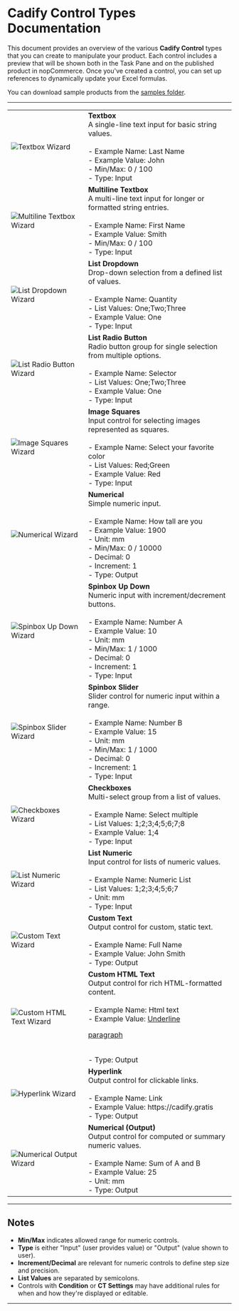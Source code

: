 # Cadify Control Types Documentation

This document provides an overview of the various **Cadify Control** types that you can create to manipulate your product. Each control includes a preview that will be shown both in the Task Pane and on the published product in nopCommerce. Once you've created a control, you can set up references to dynamically update your Excel formulas.

You can download sample products from the [samples folder](https://github.com/Cadify/Cadify-Light-User-Manual/tree/main/samples).

---

<table>
  <tr>
    <td><img src="/controls/images/textbox_wizard.png" alt="Textbox Wizard"></td>
    <td><strong>Textbox</strong><br>
      A single-line text input for basic string values.<br><br>
      - Example Name: Last Name<br>
      - Example Value: John<br>
      - Min/Max: 0 / 100<br>
      - Type: Input
    </td>
  </tr>
  <tr>
    <td><img src="/controls/images/multiline_textbox_wizard.png" alt="Multiline Textbox Wizard"></td>
    <td><strong>Multiline Textbox</strong><br>
      A multi-line text input for longer or formatted string entries.<br><br>
      - Example Name: First Name<br>
      - Example Value: Smith<br>
      - Min/Max: 0 / 100<br>
      - Type: Input
    </td>
  </tr>
  <tr>
    <td><img src="/controls/images/list_dropdown_wizard.png" alt="List Dropdown Wizard"></td>
    <td><strong>List Dropdown</strong><br>
      Drop-down selection from a defined list of values.<br><br>
      - Example Name: Quantity<br>
      - List Values: One;Two;Three<br>
      - Example Value: One<br>
      - Type: Input
    </td>
  </tr>
  <tr>
    <td><img src="/controls/images/list_radio_button_wizard.png" alt="List Radio Button Wizard"></td>
    <td><strong>List Radio Button</strong><br>
      Radio button group for single selection from multiple options.<br><br>
      - Example Name: Selector<br>
      - List Values: One;Two;Three<br>
      - Example Value: One<br>
      - Type: Input
    </td>
  </tr>
  <tr>
    <td><img src="/controls/images/image_squares_wizard.png" alt="Image Squares Wizard"></td>
    <td><strong>Image Squares</strong><br>
      Input control for selecting images represented as squares.<br><br>
      - Example Name: Select your favorite color<br>
      - List Values: Red;Green<br>
      - Example Value: Red<br>
      - Type: Input
    </td>
  </tr>
  <tr>
    <td><img src="/controls/images/numerical_wizard.png" alt="Numerical Wizard"></td>
    <td><strong>Numerical</strong><br>
      Simple numeric input.<br><br>
      - Example Name: How tall are you<br>
      - Example Value: 1900<br>
      - Unit: mm<br>
      - Min/Max: 0 / 10000<br>
      - Decimal: 0<br>
      - Increment: 1<br>
      - Type: Output
    </td>
  </tr>
  <tr>
    <td><img src="/controls/images/spinbox_updown_wizard.png" alt="Spinbox Up Down Wizard"></td>
    <td><strong>Spinbox Up Down</strong><br>
      Numeric input with increment/decrement buttons.<br><br>
      - Example Name: Number A<br>
      - Example Value: 10<br>
      - Unit: mm<br>
      - Min/Max: 1 / 1000<br>
      - Decimal: 0<br>
      - Increment: 1<br>
      - Type: Input
    </td>
  </tr>
  <tr>
    <td><img src="/controls/images/spinbox_slider_wizard.png" alt="Spinbox Slider Wizard"></td>
    <td><strong>Spinbox Slider</strong><br>
      Slider control for numeric input within a range.<br><br>
      - Example Name: Number B<br>
      - Example Value: 15<br>
      - Unit: mm<br>
      - Min/Max: 1 / 1000<br>
      - Decimal: 0<br>
      - Increment: 1<br>
      - Type: Input
    </td>
  </tr>
  <tr>
    <td><img src="/controls/images/checkboxes_wizard.png" alt="Checkboxes Wizard"></td>
    <td><strong>Checkboxes</strong><br>
      Multi-select group from a list of values.<br><br>
      - Example Name: Select multiple<br>
      - List Values: 1;2;3;4;5;6;7;8<br>
      - Example Value: 1;4<br>
      - Type: Input
    </td>
  </tr>
  <tr>
    <td><img src="/controls/images/list_numeric_wizard.png" alt="List Numeric Wizard"></td>
    <td><strong>List Numeric</strong><br>
      Input control for lists of numeric values.<br><br>
      - Example Name: Numeric List<br>
      - List Values: 1;2;3;4;5;6;7<br>
      - Unit: mm<br>
      - Type: Input
    </td>
  </tr>
  <tr>
    <td><img src="/controls/images/custom_text_wizard.png" alt="Custom Text Wizard"></td>
    <td><strong>Custom Text</strong><br>
      Output control for custom, static text.<br><br>
      - Example Name: Full Name<br>
      - Example Value: John Smith<br>
      - Type: Output
    </td>
  </tr>
  <tr>
    <td><img src="/controls/images/custom_html_text_wizard.png" alt="Custom HTML Text Wizard"></td>
    <td><strong>Custom HTML Text</strong><br>
      Output control for rich HTML-formatted content.<br><br>
      - Example Name: Html text<br>
      - Example Value: <u>Underline</u><u><p>paragraph</p></u><br>
      - Type: Output
    </td>
  </tr>
  <tr>
    <td><img src="/controls/images/hyperlink_wizard.png" alt="Hyperlink Wizard"></td>
    <td><strong>Hyperlink</strong><br>
      Output control for clickable links.<br><br>
      - Example Name: Link<br>
      - Example Value: https://cadify.gratis<br>
      - Type: Output
    </td>
  </tr>
  <tr>
    <td><img src="/controls/images/numerical_output_wizard.png" alt="Numerical Output Wizard"></td>
    <td><strong>Numerical (Output)</strong><br>
      Output control for computed or summary numeric values.<br><br>
      - Example Name: Sum of A and B<br>
      - Example Value: 25<br>
      - Unit: mm<br>
      - Type: Output
    </td>
  </tr>
</table>

---

## Notes

- <strong>Min/Max</strong> indicates allowed range for numeric controls.<br>
- <strong>Type</strong> is either "Input" (user provides value) or "Output" (value shown to user).<br>
- <strong>Increment/Decimal</strong> are relevant for numeric controls to define step size and precision.<br>
- <strong>List Values</strong> are separated by semicolons.<br>
- Controls with <strong>Condition</strong> or <strong>CT Settings</strong> may have additional rules for when and how they're displayed or editable.

---